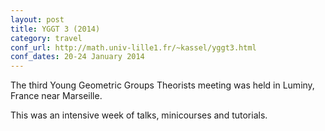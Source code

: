 ```yaml
---
layout: post
title: YGGT 3 (2014)
category: travel
conf_url: http://math.univ-lille1.fr/~kassel/yggt3.html
conf_dates: 20-24 January 2014
---
```


The third Young Geometric Groups Theorists meeting was held in Luminy, France
near Marseille.

This was an intensive week of talks, minicourses and tutorials.
